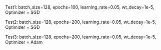 Test1: 
batch_size=128, epochs=100, learning_rate=0.05, wt_decay=1e-5, Optimizer = SGD

Test2:
batch_size=128, epochs=200, learning_rate=0.05, wt_decay=1e-5, Optimizer = SGD

Test3:
batch_size=128, epochs=200, learning_rate=0.05, wt_decay=1e-5, Optimizer = Adam
